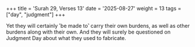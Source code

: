+++
title = 'Surah 29, Verses 13'
date = '2025-08-27'
weight = 13
tags = ["day", "judgment"]
+++

Yet they will certainly ˹be made to˺ carry their own burdens, as well as other burdens along with their own. And they will surely be questioned on Judgment Day about what they used to fabricate.